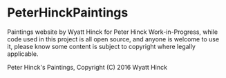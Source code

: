 # PeterHinckPaintings
Paintings website by Wyatt Hinck for Peter Hinck
Work-in-Progress, while code used in this project is all open source, and anyone is welcome to use it, please know some content is subject to copyright where legally applicable. 

 Peter Hinck's Paintings, Copyright (C) 2016 Wyatt Hinck
